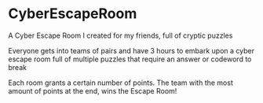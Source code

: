 # CyberEscapeRoom
A Cyber Escape Room I created for my friends, full of cryptic puzzles

Everyone gets into teams of pairs and have 3 hours to embark upon a cyber escape room full of multiple puzzles that require an answer or codeword to break

Each room grants a certain number of points. The team with the most amount of points at the end, wins the Escape Room!
